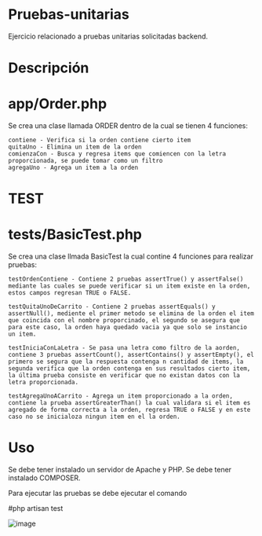 # Pruebas-unitarias
Ejercicio relacionado a pruebas unitarias solicitadas backend.

# Descripción
# app/Order.php
Se crea una clase llamada ORDER dentro de la cual se tienen 4 funciones:

    contiene - Verifica si la orden contiene cierto item
    quitaUno - Elimina un item de la orden
    comienzaCon - Busca y regresa items que comiencen con la letra proporcionada, se puede tomar como un filtro
    agregaUno - Agrega un item a la orden

# TEST
# tests/BasicTest.php
Se crea una clase llmada BasicTest la cual contine 4 funciones para realizar pruebas:

    testOrdenContiene - Contiene 2 pruebas assertTrue() y assertFalse() mediante las cuales se puede verificar si un item existe en la orden, estos campos regresan TRUE o FALSE.
    
    testQuitaUnoDeCarrito - Contiene 2 pruebas assertEquals() y assertNull(), mediente el primer metodo se elimina de la orden el item que coincida con el nombre proporcinado, el segundo se asegura que para este caso, la orden haya quedado vacia ya que solo se instancio un item.
    
    testIniciaConLaLetra - Se pasa una letra como filtro de la aorden, contiene 3 pruebas assertCount(), assertContains() y assertEmpty(), el primero se segura que la respuesta contenga n cantidad de items, la segunda verifica que la orden contenga en sus resultados cierto item, la última prueba consiste en verificar que no existan datos con la letra proporcionada.
    
    testAgregaUnoACarrito - Agrega un item proporcionado a la orden, contiene la prueba assertGreaterThan() la cual validara si el item es agregado de forma correcta a la orden, regresa TRUE o FALSE y en este caso no se inicialoza ningun item en el la orden.

# Uso
Se debe tener instalado un servidor de Apache y PHP.
Se debe tener instalado COMPOSER.

Para ejecutar las pruebas se debe ejecutar el comando

#php artisan test

![image](https://github.com/user-attachments/assets/3c98bd8b-83f0-4408-8c4d-22525e106c90)






    



    
